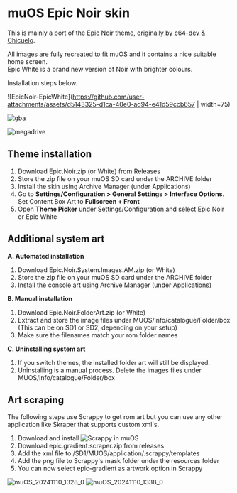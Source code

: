 # muOS Epic Noir skin

This is mainly a port of the Epic Noir theme, [originally by c64-dev & Chicuelo](https://github.com/c64-dev/es-theme-epicnoir).

All images are fully recreated to fit muOS and it contains a nice suitable home screen.\
Epic White is a brand new version of Noir with brighter colours.

Installation steps below.

![EpicNoir-EpicWhite](https://github.com/user-attachments/assets/d5143325-d1ca-40e0-ad94-e41d59ccb657 | width=75)

![gba](https://github.com/user-attachments/assets/f3a3f21a-b351-4dcb-80a8-fbbaed7b5bcf)

![megadrive](https://github.com/user-attachments/assets/3208bff0-fdd9-40b9-8d48-bed8583b7b05)


## Theme installation

1. Download Epic.Noir.zip (or White) from Releases
2. Store the zip file on your muOS SD card under the ARCHIVE folder
3. Install the skin using Archive Manager (under Applications)
4. Go to **Settings/Configuration > General Settings > Interface Options**. Set Content Box Art to **Fullscreen + Front**
5. Open **Theme Picker** under Settings/Configuration and select Epic Noir or Epic White

## Additional system art

**A. Automated installation**
1. Download Epic.Noir.System.Images.AM.zip (or White)
2. Store the zip file on your muOS SD card under the ARCHIVE folder
3. Install the console art using Archive Manager (under Applications)

**B. Manual installation**
1. Download Epic.Noir.FolderArt.zip (or White)
2. Extract and store the image files under MUOS/info/catalogue/Folder/box (This can be on SD1 or SD2, depending on your setup)
3. Make sure the filenames match your rom folder names

**C. Uninstalling system art**
1. If you switch themes, the installed folder art will still be displayed.
2. Uninstalling is a manual process. Delete the images files under MUOS/info/catalogue/Folder/box

## Art scraping

The following steps use Scrappy to get rom art but you can use any other application like Skraper that supports custom xml's.

1. Download and install ![Scrappy](https://github.com/gabrielfvale/scrappy/releases) in muOS
2. Download epic.gradient.scraper.zip from releases
3. Add the xml file to /SD1/MUOS/application/.scrappy/templates
4. Add the png file to Scrappy's mask folder under the resources folder
5. You can now select epic-gradient as artwork option in Scrappy

![muOS_20241110_1328_0](https://github.com/user-attachments/assets/a5da05a1-e14c-45aa-aca5-e67e0433d43f)
![muOS_20241110_1338_0](https://github.com/user-attachments/assets/e9fcfff4-5c9d-4cf7-aff0-9a130302e337)

